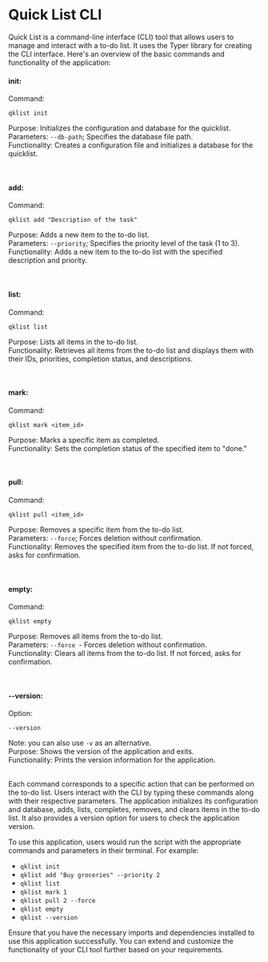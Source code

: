 # Quick List CLI

Quick List is a command-line interface (CLI) tool that allows users to manage and interact with a to-do list. It uses the Typer library for creating the CLI interface. Here's an overview of the basic commands and functionality of the application:

#### init:
Command: 
```
qklist init
```
Purpose: Initializes the configuration and database for the quicklist.<br/>
Parameters: `--db-path`; Specifies the database file path.<br/>
Functionality: Creates a configuration file and initializes a database for the quicklist.

&nbsp;
#### add:
Command: 
```
qklist add "Description of the task"
```
Purpose: Adds a new item to the to-do list.<br/>
Parameters: `--priority`; Specifies the priority level of the task (1 to 3).<br/>
Functionality: Adds a new item to the to-do list with the specified description and priority.

&nbsp;
#### list:
Command: 
```
qklist list
```
Purpose: Lists all items in the to-do list.<br/>
Functionality: Retrieves all items from the to-do list and displays them with their IDs, priorities, completion status, and descriptions.

&nbsp;
#### mark:
Command: 
```
qklist mark <item_id>
```
Purpose: Marks a specific item as completed.<br/>
Functionality: Sets the completion status of the specified item to "done."

&nbsp;
#### pull:
Command: 
```
qklist pull <item_id>
```
Purpose: Removes a specific item from the to-do list.<br/>
Parameters: `--force`; Forces deletion without confirmation.<br/>
Functionality: Removes the specified item from the to-do list. If not forced, asks for confirmation.

&nbsp;
#### empty:
Command: 
```
qklist empty
```
Purpose: Removes all items from the to-do list.<br/>
Parameters: `--force `- Forces deletion without confirmation.<br/>
Functionality: Clears all items from the to-do list. If not forced, asks for confirmation.

&nbsp;
#### --version:
Option: 
```
--version
```
Note: you can also use `-v` as an alternative.<br/>
Purpose: Shows the version of the application and exits.<br/>
Functionality: Prints the version information for the application.

&nbsp;<br/>
Each command corresponds to a specific action that can be performed on the to-do list. Users interact with the CLI by typing these commands along with their respective parameters. The application initializes its configuration and database, adds, lists, completes, removes, and clears items in the to-do list. It also provides a version option for users to check the application version.

To use this application, users would run the script with the appropriate commands and parameters in their terminal. For example:

- `qklist init`
- `qklist add "Buy groceries" --priority 2`
- `qklist list`
- `qklist mark 1`
- `qklist pull 2 --force`
- `qklist empty`
- `qklist --version`

Ensure that you have the necessary imports and dependencies installed to use this application successfully. You can extend and customize the functionality of your CLI tool further based on your requirements.


